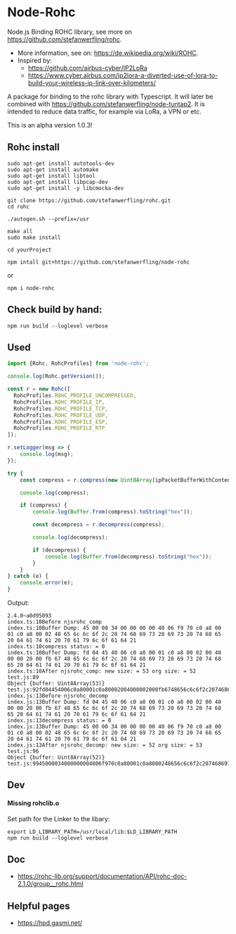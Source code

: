 # Node-Rohc
Node.js Binding ROHC library, see more on https://github.com/stefanwerfling/rohc. 
* More information, see on: https://de.wikipedia.org/wiki/ROHC.
* Inspired by: 
  * https://github.com/airbus-cyber/IP2LoRa 
  * https://www.cyber.airbus.com/ip2lora-a-diverted-use-of-lora-to-build-your-wireless-ip-link-over-kilometers/

A package for binding to the rohc library with Typescript.
It will later be combined with https://github.com/stefanwerfling/node-tuntap2.
It is intended to reduce data traffic, for example via LoRa, a VPN or etc.

This is an alpha version 1.0.3!

## Rohc install
```shell
sudo apt-get install autotools-dev
sudo apt-get install automake
sudo apt-get install libtool
sudo apt-get install libpcap-dev
sudo apt-get install -y libcmocka-dev

git clone https://github.com/stefanwerfling/rohc.git
cd rohc

./autogen.sh --prefix=/usr

make all
sudo make install
```

```shell
cd yourProject
```

```shell
npm intall git+https://github.com/stefanwerfling/node-rohc
```

or 

```shell
npm i node-rohc
```

## Check build by hand:
```shell
npm run build --loglevel verbose
```

## Used
```js
import {Rohc, RohcProfiles} from 'node-rohc';

console.log(Rohc.getVersion());

const r = new Rohc([
  RohcProfiles.ROHC_PROFILE_UNCOMPRESSED,
  RohcProfiles.ROHC_PROFILE_IP,
  RohcProfiles.ROHC_PROFILE_TCP,
  RohcProfiles.ROHC_PROFILE_UDP,
  RohcProfiles.ROHC_PROFILE_ESP,
  RohcProfiles.ROHC_PROFILE_RTP
]);

r.setLogger(msg => {
    console.log(msg);
});

try {
    const compress = r.compress(new Uint8Array(ipPacketBufferWithContent));

    console.log(compress);

    if (compress) {
        console.log(Buffer.from(compress).toString("hex"));

        const decompress = r.decompress(compress);

        console.log(decompress);

        if (decompress) {
            console.log(Buffer.from(decompress).toString("hex"));
        }
    }
} catch (e) {
    console.error(e);
}
```

Output:
```text
2.4.0~a0d95093
index.ts:10Before njsrohc_comp
index.ts:10Buffer Dump: 45 00 00 34 00 00 00 00 40 06 f9 70 c0 a8 00 01 c0 a8 00 02 48 65 6c 6c 6f 2c 20 74 68 69 73 20 69 73 20 74 68 65 20 64 61 74 61 20 70 61 79 6c 6f 61 64 21 
index.ts:10compress status: = 0
index.ts:10Buffer Dump: fd 04 45 40 06 c0 a8 00 01 c0 a8 00 02 00 40 00 00 20 00 fb 67 48 65 6c 6c 6f 2c 20 74 68 69 73 20 69 73 20 74 68 65 20 64 61 74 61 20 70 61 79 6c 6f 61 64 21 
index.ts:10After njsrohc_comp: new size: = 53 org size: = 52
test.js:89
Object {buffer: Uint8Array(53)}
test.js:92fd04454006c0a80001c0a80002004000002000fb6748656c6c6f2c2074686973206973207468652064617461207061796c6f616421
index.js:13Before njsrohc_decomp
index.js:13Buffer Dump: fd 04 45 40 06 c0 a8 00 01 c0 a8 00 02 00 40 00 00 20 00 fb 67 48 65 6c 6c 6f 2c 20 74 68 69 73 20 69 73 20 74 68 65 20 64 61 74 61 20 70 61 79 6c 6f 61 64 21 
index.js:13decompress status: = 0
index.js:13Buffer Dump: 45 00 00 34 00 00 00 00 40 06 f9 70 c0 a8 00 01 c0 a8 00 02 48 65 6c 6c 6f 2c 20 74 68 69 73 20 69 73 20 74 68 65 20 64 61 74 61 20 70 61 79 6c 6f 61 64 21 
index.js:13After njsrohc_decomp: new size: = 52 org size: = 53
test.js:96
Object {buffer: Uint8Array(52)}
test.js:9945000034000000004006f970c0a80001c0a8000248656c6c6f2c2074686973206973207468652064617461207061796c6f616421
```

## Dev
#### Missing rohclib.o
Set path for the Linker to the libary:
```shell
export LD_LIBRARY_PATH=/usr/local/lib:$LD_LIBRARY_PATH
npm run build --loglevel verbose
```

## Doc
* https://rohc-lib.org/support/documentation/API/rohc-doc-2.1.0/group__rohc.html

## Helpful pages
* https://hpd.gasmi.net/